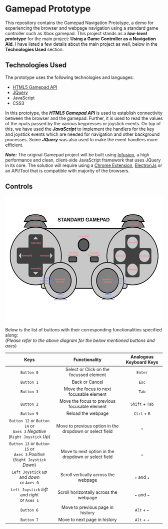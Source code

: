 # Gamepad Prototype

This repository contains the Gamepad Navigation Prototype, a demo for experiencing the browser and webpage navigation using a standard game controller such as Xbox gamepad. This project stands as a ***low-level prototype*** for the main project: **Using a Game Controller as a Navigation Aid**. I have listed a few details about the main project as well, below in the **Technologies Used** section.

## Technologies Used

The prototype uses the following technologies and languages:

- [HTML5 Gamepad API](https://developer.mozilla.org/en-US/docs/Web/API/Gamepad_API)
- [JQuery](https://jquery.com)
- JavaScript
- CSS3

In this prototype, the ***HTML5 Gamepad API*** is used to establish connectivity between the browser and the gamepad. Further, it is used to read the values of the nputs passed by the various keypresses or joystick events. On top of this, we have used the ***JavaScript*** to implement the handlers for the key and joystick events which are needed for navigation and other background processes. Some ***JQuery*** was also used to make the event handlers more efficient.

***Note:*** The original Gamepad project will be built using [Infusion](https://fluidproject.org/infusion.html), a high performance and clean, client-side JavaScript framework that uses JQuery in its core. The solution will require using a [Chrome Extension](https://developer.chrome.com/extensions), [ElectronJs](https://www.electronjs.org/) or an API/Tool that is compatible with majority of the browsers.

## Controls

<p align="center">
  <img src="./standard_gamepad.svg" height=400>
</p>

Below is the list of buttons with their corresponding functionalities specified along:  
(_Please refer to the above diagram for the below mentioned buttons and axes_)

| Keys | Functionality | Analogous Keyboard Keys |
| :---: | :---: | :---: |
| `Button 0` | Select or Click on the focussed element | `Enter` |
| `Button 1` | Back or Cancel | `Esc` |
| `Button 3` | Move the focus to next focusable element | `Tab` |
| `Button 2` | Move the focus to previous focusable element | `Shift` + `Tab` |
| `Button 9` | Reload the webpage | `Ctrl` + `R` |
| `Button 12` or `Button 14` or <br> `Axes 3` _Negative_ (`Right Joystick` _Up_) | Move to previous option in the dropdown or select field | `↑` |
| `Button 13` or `Button 15` or <br> `Axes 3` _Positive_ (`Right Joystick` _Down_) | Move to next option in the dropdown or select field | `↓` |
| `Left Joystick` _up_ and _down_ <br> or `Axes 0` | Scroll vertically across the webpage | `↑` and `↓` |
| `Left Joystick` _left_ and _right_ <br> or `Axes 1` | Scroll horizontally across the webpage | `←` and `→` |
| `Button 6` | Move to previous page in history | `Alt` + `←` |
| `Button 7` | Move to next page in history | `Alt` + `→` |
